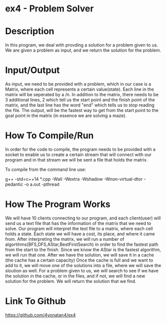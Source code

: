 # ex4 - Problem Solver

# Description

In this program, we deal with provding a solution for a problem given to us. We are given a problem as input, and we return the solution for the problem.

# Input/Output

As input, we need to be provided with a problem, which in our case is a Matrix, where each cell represents a certain value(state). Each line in the matrix will be seperated by a /n. In addition to the matrix, there needs to be 3 additional lines, 2 which tell us the start point and the finish point of the matrix, and the last line has the word "end" which tells us to stop reading the file. The output, will be the fastest way to get from the start point to the goal point in the matrix (in essence we are solving a maze). 



 # How To Compile/Run
 
In order for the code to compile, the program needs to be provided with a socket to enable us to create a certain stream that will connect with our program and in that stream we will be sent a file that holds the matrix. 

To compile from the command line use: 

g++ -std=c++14 *.cpp -Wall -Wextra -Wshadow -Wnon-virtual-dtor -pedantic -o a.out -pthread  

 

 # How The Program Works
 
 We will have 10 clients connecting to our program, and each client(user) will send us a text file that has the information of the matrix that we need to solve. Our program will interpret the text file to a  matrix, where each cell holds a state. Each state we will have a cost, its place, and where it came from. After interpreting the matrix, we will run a number of algortihms(BFS,DFS,AStar,BestFirstSearch) in order to find the fastest path from the start to the finish. Since we know the AStar is the fastest algorithm, we will run that one. After we have the solution, we  will save it in a cache (the cache has a certain capacity)  Once the cache is full and we want to add to it, we will move one of the solutions into a file, where we will save the sloution as well. For a problem given to us, we will search to see if we have the solution in the cache, or in the files, and if not, we will find a new solution for the problem. We will return the solution that we find.
 
  # Link To Github
  
https://github.com/4yonatan4/ex4
